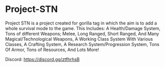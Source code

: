 # Project-STN

Project STN is a project created for gorilla tag in which the aim is to add a whole survival mode to the game.
This Includes:
A Health/Damage System,
Tons of different Weapons; Melee, Long Ranged, Short Ranged, And Many Magical/Technological Weapons,
A Working Class System With Various Classes,
A Crafting System,
A Research System/Progression System,
Tons Of Armor,
Tons of Resources,
And Lots More! 

Discord: https://discord.gg/ztfhrhsB
